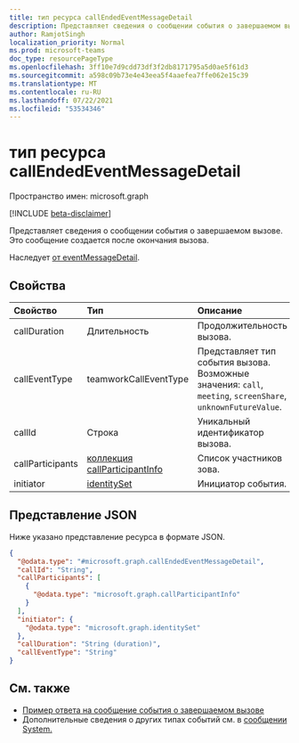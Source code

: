 ```yaml
---
title: тип ресурса callEndedEventMessageDetail
description: Представляет сведения о сообщении события о завершаемом вызове.
author: RamjotSingh
localization_priority: Normal
ms.prod: microsoft-teams
doc_type: resourcePageType
ms.openlocfilehash: 3ff10e7d9cdd73df3f2db8171795a5d0ae5f61d3
ms.sourcegitcommit: a598c09b73e4e43eea5f4aaefea7ffe062e15c39
ms.translationtype: MT
ms.contentlocale: ru-RU
ms.lasthandoff: 07/22/2021
ms.locfileid: "53534346"
---
```

# <a name="callendedeventmessagedetail-resource-type"></a>тип ресурса callEndedEventMessageDetail

Пространство имен: microsoft.graph

[!INCLUDE [beta-disclaimer](../../includes/beta-disclaimer.md)]

Представляет сведения о сообщении события о завершаемом вызове.
Это сообщение создается после окончания вызова.


Наследует [от eventMessageDetail](../resources/eventmessagedetail.md).

## <a name="properties"></a>Свойства
|Свойство|Тип|Описание|
|:---|:---|:---|
|callDuration|Длительность|Продолжительность вызова.|
|callEventType|teamworkCallEventType|Представляет тип события вызова. Возможные значения: `call`, `meeting`, `screenShare`, `unknownFutureValue`.|
|callId|Строка|Уникальный идентификатор вызова.|
|callParticipants|[коллекция callParticipantInfo](../resources/callparticipantinfo.md)|Список участников зова.|
|initiator|[identitySet](../resources/identityset.md)|Инициатор события.|

## <a name="json-representation"></a>Представление JSON
Ниже указано представление ресурса в формате JSON.
<!-- {
  "blockType": "resource",
  "@odata.type": "microsoft.graph.callEndedEventMessageDetail",
  "baseType": "microsoft.graph.eventMessageDetail"
}
-->
``` json
{
  "@odata.type": "#microsoft.graph.callEndedEventMessageDetail",
  "callId": "String",
  "callParticipants": [
    {
      "@odata.type": "microsoft.graph.callParticipantInfo"
    }
  ],
  "initiator": {
    "@odata.type": "microsoft.graph.identitySet"
  },
  "callDuration": "String (duration)",
  "callEventType": "String"
}
```

## <a name="see-also"></a>См. также
- [Пример ответа на сообщение события о завершаемом вызове](/graph/system-messages/#call-ended)
- Дополнительные сведения о других типах событий см. в [сообщении System.](/graph/system-messages)

